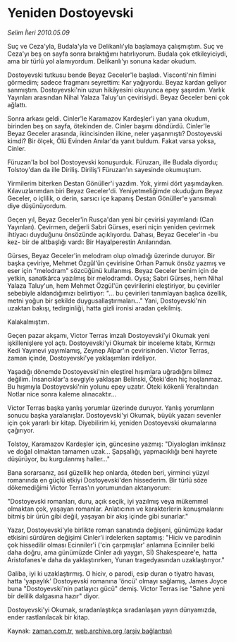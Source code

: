 # Yeniden Dostoyevski

*Selim İleri 2010.05.09*

<tr><td class="metin" colspan="2" style="padding-top: 20px; padding-left: 5px; ">Suç ve Ceza'yla, Budala'yla ve Delikanlı'yla başlamaya çalış­mıştım. Suç ve Ceza'yı beş on sayfa sonra bıraktığımı hatırlıyorum. Budala çok etkileyiciydi, ama bir türlü yol alamıyordum. Delikanlı'yı sonuna kadar okudum.</td></tr><tr><td class="metin" colspan="2" style="padding-top: 20px; padding-left: 5px; "><p>Dostoyevski tutkusu bende Beyaz Geceler'le başladı. Visconti'nin filmini görmedim; sadece fragmanı seyrettim: Kar yağıyordu. Beyaz kardan geliyor sanmıştım. Dostoyevski'nin uzun hikâyesini okuyun­ca epey şaşırdım. Varlık Yayınları arasından Nihal Yalaza Taluy'un çevirisiydi. Beyaz Geceler beni çok ağlattı.
<p>Sonra arkası geldi. Cinler'le Karamazov Kardeşler'i yan yana okudum, birinden beş on sayfa, ötekinden de. Cinler başımı döndürdü. Cinler'le Beyaz Geceler arasında, ikincisinden ilkine, neler yaşan­mıştı? Dostoyevski kimdi? Bir ölçek, Ölü Evinden Anılar'da yanıt bul­dum. Fakat varsa yoksa, Cinler.
<p>Füruzan'la bol bol Dostoyevski konuşurduk. Füruzan, ille Buda­la diyordu; Tolstoy'dan da ille Diriliş. Diriliş'i Füruzan'ın saye­sinde okumuştum.
<p>Yirmilerim biterken Destan Gönüller'i yazdım. Yok, yirmi dört yaşımdayken. Kılavuzlarımdan biri Beyaz Geceler'di. Yeniyetmeliğimde okuduğum Beyaz Geceler, o içlilik, o derin, sarsıcı içe kapanış Destan Gönüller'e yansımalı diye düşünüyordum.
<p>Geçen yıl, Beyaz Geceler'in Rusça'dan yeni bir çevirisi yayım­landı (Can Yayınları). Çevirmen, değerli Sabri Gürses, eseri niçin yeniden çevirmek ihtiyacı duyduğunu önsözünde açıklıyordu. Dahası, Beyaz Geceler'in -bu kez- bir de altbaşlığı vardı: Bir Hayalperestin Anılarından.
<p>Gürses, Beyaz Geceler'in melodram olup olmadığı üzerinde duru­yor. Bir başka çeviriye, Mehmet Özgül'ün çevirisine Orhan Pamuk ön­söz yazmış ve eser için "melodram" sözcüğünü kullanmış. Beyaz Gece­ler benim için de yetkin, sanatkârca yazılmış bir melodramdı. Oysa; Sabri Gürses, hem Nihal Yalaza Taluy'un, hem Mehmet Özgül'ün çevirilerini eleştiriyor, bu çeviriler sebebiyle aldandığımızı belir­tiyor: "... bu çevirileri tanımlayan başlıca özellik, metni yoğun bir şekilde duygusallaştırmaları..." Yani, Dostoyevski'nin uzaktan bakışı, tedirginliği, hatta gizli ironisi aradan çekilmiş.
<p>Kalakalmıştım.
<p>Geçen pazar akşamı, Victor Terras imzalı Dostoyevski'yi Okumak yeni işkillenişlere yol açtı. Dostoyevski'yi Okumak bir inceleme ki­tabı, Kırmızı Kedi Yayınevi yayımlamış, Zeynep Alpar'ın çevirisinden. Victor Terras, zaman içinde, Dostoyevski'ye yaklaşımları irdeliyor.
<p>Yaşadığı dönemde Dostoyevski'nin eleştirel hışımlara uğradığını bilmez değilim. İnsancıklar'a sevgiyle yaklaşan Belinski, Öteki'den hiç hoşlanmaz. Bu hışmıyla Dostoyevski'nin yolunu epey uzatır. Öte­ki kökenli Yeraltından Notlar nice sonra kaleme alınacaktır...
<p>Victor Terras başka yanlış yorumlar üzerinde duruyor. Yanlış yorumların sonucu başka yaralanışlar. Dostoyevski'yi Okumak, büyük yazarı sevenler için çok yararlı bir kitap. Diyebilirim ki, yeniden Dostoyevski okumalarına çağırıyor.
<p>Tolstoy, Karamazov Kardeşler için, güncesine yazmış: "Diya­logları imkânsız ve doğal olmaktan tamamen uzak... Şapşallığı, yapmacıklığı beni hayrete düşürüyor, bu kurgulanmış haller..."
<p>Bana sorarsanız, asıl güzellik hep onlarda, öteden beri, yir­minci yüzyıl romanında en güçlü etkiyi Dostoyevski'den hissederim. Bir türlü söze dökemediğimi Victor Terras'ın yorumundan aktarıyo­rum:
<p>"Dostoyevski romanları, duru, açık seçik, iyi yazılmış veya mükemmel olmaktan çok, yaşayan romanlar. Anlatıcının ve karakter­lerin konuşmalarını bitmiş bir ürün gibi değil, yaşayan bir akış içinde gibi sunarlar."
<p>Yazar, Dostoyevski'yle birlikte roman sanatında değişeni, günümüze kadar etkisini sürdüren değişimi Cinler'i irdelerken sapta­mış: "Hiciv ve parodinin çok hissedilir olması Ecinniler'i ('cin çarpmışlar' anlamına Ecinniler belki daha doğru, ama günümüzde Cinler adı yaygın, Sİ) Shakespeare'e, hatta Aristofanes'e daha da yaklaştırırken, Yunan tragedyasından uzaklaştırıyor."
<p>Galiba, iyi ki uzaklaştırmış. O hiciv, o parodi, esip duran o tiyatro havası, hatta 'yapaylık' Dostoyevski romanına 'öncü' ol­mayı sağlamış, James Joyce buna "Dostoyevski'nin patlayıcı gücü" demiş. Victor Terras ise "Sahne yeni bir delilik dalgasına hazır" diyor.
<p>Dostoyevski'yi Okumak, sıradanlaştıkça sıradanlaşan yayın dünyamızda, ender rastlanılacak bir kitap. <br/></p></p></p></p></p></p></p></p></p></p></p></p></p></p></p></p></td></tr>

Kaynak: [zaman.com.tr](http://zaman.com.tr/yazar.do?yazino=981925), [web.archive.org (arşiv bağlantısı)](http://web.archive.org/web/20100515021149/http://www.zaman.com.tr:80/yazar.do?yazino=981925)
